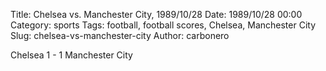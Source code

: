 Title: Chelsea vs. Manchester City, 1989/10/28
Date: 1989/10/28 00:00
Category: sports
Tags: football, football scores, Chelsea, Manchester City
Slug: chelsea-vs-manchester-city
Author: carbonero


Chelsea 1 - 1 Manchester City

